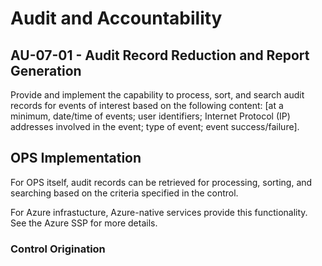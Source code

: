 # Audit and Accountability
## AU-07-01 - Audit Record Reduction and Report Generation

Provide and implement the capability to process, sort, and search audit records for events of interest based on the following content: [at a minimum, date/time of events; user identifiers; Internet Protocol (IP) addresses involved in the event; type of event; event success/failure].

## OPS Implementation

For OPS itself, audit records can be retrieved for processing, sorting, and searching based on the criteria specified in the control. 

For Azure infrastucture, Azure-native services provide this functionality. See the Azure SSP for more details.

### Control Origination
